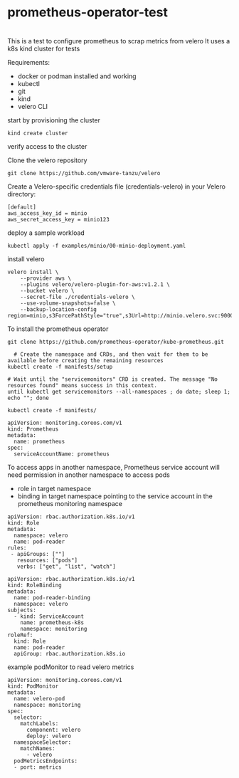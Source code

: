 # prometheus-operator-test
#
This is a test to configure prometheus to scrap metrics from velero
It uses a k8s kind cluster for tests

Requirements:
- docker or podman installed and working
- kubectl
- git
- kind
- velero CLI

start by provisioning the cluster

```
kind create cluster
```

verify access to the cluster 

Clone the velero repository

```
git clone https://github.com/vmware-tanzu/velero
```

Create a Velero-specific credentials file (credentials-velero) in your Velero directory:

```
[default]
aws_access_key_id = minio
aws_secret_access_key = minio123
```

deploy a sample workload

```
kubectl apply -f examples/minio/00-minio-deployment.yaml
```

install velero


```
velero install \
    --provider aws \
    --plugins velero/velero-plugin-for-aws:v1.2.1 \
    --bucket velero \
    --secret-file ./credentials-velero \
    --use-volume-snapshots=false \
    --backup-location-config region=minio,s3ForcePathStyle="true",s3Url=http://minio.velero.svc:9000
```


To install the prometheus operator 

```
git clone https://github.com/prometheus-operator/kube-prometheus.git

  # Create the namespace and CRDs, and then wait for them to be available before creating the remaining resources
kubectl create -f manifests/setup

# Wait until the "servicemonitors" CRD is created. The message "No resources found" means success in this context.
until kubectl get servicemonitors --all-namespaces ; do date; sleep 1; echo ""; done

kubectl create -f manifests/
```


```
apiVersion: monitoring.coreos.com/v1
kind: Prometheus
metadata:
  name: prometheus
spec:
  serviceAccountName: prometheus
```

To access apps in another namespace, Prometheus service account will need permission in another namespace to access pods

  - role in target namespace
  - binding in target namespace pointing to the service account in the prometheus monitoring namespace

```
apiVersion: rbac.authorization.k8s.io/v1
kind: Role
metadata:
  namespace: velero
  name: pod-reader
rules:
 - apiGroups: [""]
   resources: ["pods"]
   verbs: ["get", "list", "watch"]
```

```
apiVersion: rbac.authorization.k8s.io/v1
kind: RoleBinding
metadata:
  name: pod-reader-binding
  namespace: velero
subjects:
  - kind: ServiceAccount
    name: prometheus-k8s
    namespace: monitoring
roleRef:
  kind: Role
  name: pod-reader
  apiGroup: rbac.authorization.k8s.io
```

example podMonitor to read velero metrics 

```
apiVersion: monitoring.coreos.com/v1
kind: PodMonitor
metadata:
  name: velero-pod
  namespace: monitoring
spec:
  selector:
    matchLabels:
      component: velero
      deploy: velero
  namespaceSelector:
    matchNames:
      - velero
  podMetricsEndpoints:
  - port: metrics

```



